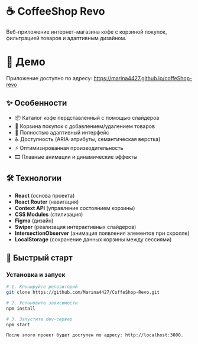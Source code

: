 # ☕ CoffeeShop Revo

Веб-приложение интернет-магазина кофе с корзиной покупок, фильтрацией товаров и адаптивным дизайном.

# 🚀 Демо

Приложение доступно по адресу: https://marina4427.github.io/coffeShop-revo

## ✨ Особенности

- 📦 Каталог кофе пердставленный с помощью слайдеров
- 🛒 Корзина покупок с добавлением/удалением товаров
- 📱 Полностью адаптивный интерфейс
- ♿ Доступность (ARIA-атрибуты, семантическая верстка)
- ⚡ Оптимизированная производительность
- 🎞 Плавные анимации и динамические эффекты

## 🛠 Технологии

- **React** (основа проекта)
- **React Router** (навигация)
- **Context API** (управление состоянием корзины)
- **CSS Modules** (стилизация)
- **Figma** (дизайн)
- **Swiper** (реализация интерактивных слайдеров)
- **IntersectionObserver** (анимация появления элементов при скролле)
- **LocalStorage** (сохранение данных корзины между сессиями)

## 🚀 Быстрый старт

### Установка и запуск
```bash
# 1. Клонируйте репозиторий
git clone https://github.com/Marina4427/CoffeShop-Revo.git

# 2. Установите зависимости
npm install

# 3. Запустите dev-сервер
npm start

После этого проект будет доступен по адресу: http://localhost:3000.
